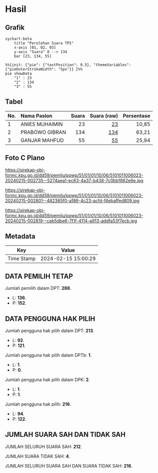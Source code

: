 # Hasil

## Grafik

```mermaid
xychart-beta
    title "Perolehan Suara TPS"
    x-axis [01, 02, 03]
    y-axis "Suara" 0 --> 134
    bar [23, 134, 55]
```

```mermaid
%%{init: {"pie": {"textPosition": 0.5}, "themeVariables": {"pieOuterStrokeWidth": "5px"}} }%%
pie showData
    "1" : 23
    "2" : 134
    "3" : 55
```

## Tabel

| No. | Nama Paslon    | Suara | Suara (raw) | Persentase |
|:--- |:-------------- | -----:| -----------:| ----------:|
| 1   | ANIES MUHAIMIN | 23    | [23][p-1]   | 10,85      |
| 2   | PRABOWO GIBRAN | 134   | [134][p-2]  | 63,21      |
| 3   | GANJAR MAHFUD  | 55    | [55][p-3]   | 25,94      |


[p-1]: https://github.com/gigit-pemilu/pemilu-2024-51-bali/blob/main/pilpres/hitung-suara/sub/51-bali/sub/01-jembrana/sub/01-negara/sub/1006-baler-bale-agung/sub/023-tps/sub/paslon-1.txt
[p-2]: https://github.com/gigit-pemilu/pemilu-2024-51-bali/blob/main/pilpres/hitung-suara/sub/51-bali/sub/01-jembrana/sub/01-negara/sub/1006-baler-bale-agung/sub/023-tps/sub/paslon-2.txt
[p-3]: https://github.com/gigit-pemilu/pemilu-2024-51-bali/blob/main/pilpres/hitung-suara/sub/51-bali/sub/01-jembrana/sub/01-negara/sub/1006-baler-bale-agung/sub/023-tps/sub/paslon-3.txt

## Foto C Plano

https://sirekap-obj-formc.kpu.go.id/dd59/pemilu/ppwp/51/01/01/10/06/5101011006023-20240215-002735--5274aea1-ec63-4a37-b438-7c0bbf862e6e.jpg

https://sirekap-obj-formc.kpu.go.id/dd59/pemilu/ppwp/51/01/01/10/06/5101011006023-20240215-002801--482365f0-a186-4c23-acfd-f4ebaffed809.jpg

https://sirekap-obj-formc.kpu.go.id/dd59/pemilu/ppwp/51/01/01/10/06/5101011006023-20240215-002819--cab5dbe6-7f1f-4114-a913-addfa53f7ecb.jpg


## Metadata

| Key        | Value               |
| ---------- | ------------------- |
| Time Stamp | 2024-02-15 15:00:29 |


## DATA PEMILIH TETAP

Jumlah pemilih dalam DPT: **288**.
 * L: **136**.
 * P: **152**.

## DATA PENGGUNA HAK PILIH

Jumlah pengguna hak pilih dalam DPT: **213**.
 * L: **92**.
 * P: **121**.

Jumlah pengguna hak pilih dalam DPTb: **1**.
 * L: **1**.
 * P: **0**.

Jumlah pengguna hak pilih dalam DPK: **2**.
 * L: **1**.
 * P: **1**.

Jumlah pengguna hak pilih: **216**.
 * L: **94**.
 * P: **122**.

## JUMLAH SUARA SAH DAN TIDAK SAH

JUMLAH SELURUH SUARA SAH: **212**.

JUMLAH SUARA TIDAK SAH: **4**.

JUMLAH SELURUH SUARA SAH DAN SUARA TIDAK SAH: **216**.


